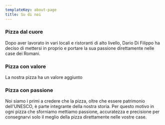 ```yaml
---
templateKey: about-page
title: Su di noi
---
```

### Pizza dal cuore

Dopo aver lavorato in vari locali e ristoranti di alto livello, Dario Di Filippo ha deciso di mettersi in proprio e portare la sua passione direttamente nelle case dei Romani. 

### Pizza con valore

La nostra pizza ha un valore aggiunto

### Pizza con passione

Noi siamo i primi a credere che la pizza, oltre che essere patrimonio dell'UNESCO, è parte integrante della nostra storia. Per questo motivo in ogni pizza che sforniamo mettiamo passione, accuratezza e precisione per consegnarvi solo il meglio della pizza direttamente nelle vostre case.
